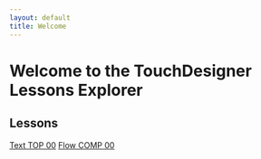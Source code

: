 ```yaml
---
layout: default
title: Welcome
---
```


# Welcome to the TouchDesigner Lessons Explorer

## Lessons
[Text TOP 00](pages/textTOP-00)
[Flow COMP 00](pages/flowCOMP-00)